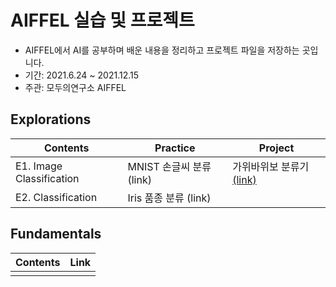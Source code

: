 # AIFFEL 실습 및 프로젝트

* AIFFEL에서 AI를 공부하며 배운 내용을 정리하고 프로젝트 파일을 저장하는 곳입니다.
* 기간: 2021.6.24 ~ 2021.12.15
* 주관: 모두의연구소 AIFFEL

## Explorations

|Contents | Practice                | Project | 
|----|----------------------|----------|
|E1. Image Classification  | MNIST 손글씨 분류 (link) | 가위바위보 분류기 [(link)](https://github.com/p2yeong/AIFFEL/blob/master/exploration/exploration01_Rock%20Scissor%20Paper.ipynb)        
|E2. Classification   | Iris 품종 분류 (link)  |


## Fundamentals
|Contents | Link|
|----|-------------|
|    |             |
